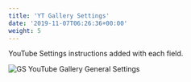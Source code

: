 ```yaml
---
title: 'YT Gallery Settings'
date: '2019-11-07T06:26:36+00:00'
weight: 5
---
```


YouTube Settings instructions added with each field.

![GS YouTube Gallery General Settings](../images/GS_Youtube_gallery_general_settings.png)